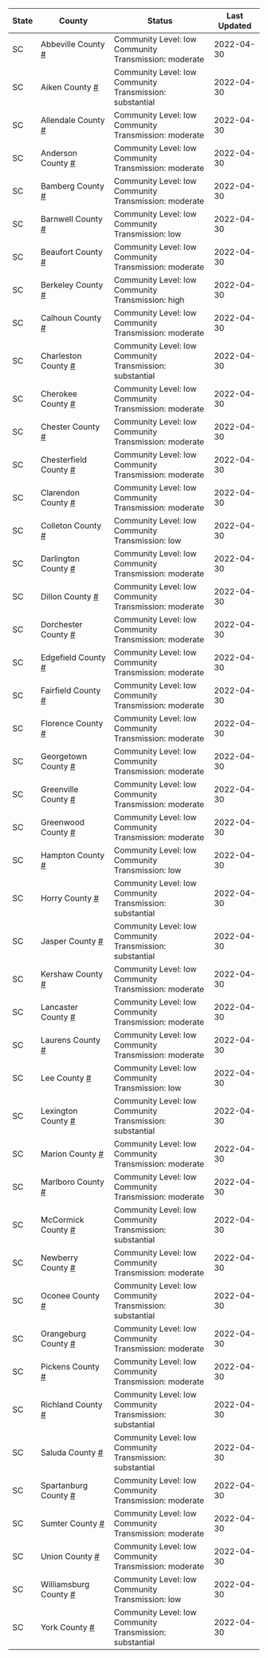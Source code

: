 State | County | Status | Last Updated
--- | --- | --- | --- 
SC | Abbeville County <a href="#abbeville_county">#</a> | <a name="abbeville_county"></a>Community Level: low<br/>Community Transmission: moderate | 2022-04-30
SC | Aiken County <a href="#aiken_county">#</a> | <a name="aiken_county"></a>Community Level: low<br/>Community Transmission: substantial | 2022-04-30
SC | Allendale County <a href="#allendale_county">#</a> | <a name="allendale_county"></a>Community Level: low<br/>Community Transmission: moderate | 2022-04-30
SC | Anderson County <a href="#anderson_county">#</a> | <a name="anderson_county"></a>Community Level: low<br/>Community Transmission: moderate | 2022-04-30
SC | Bamberg County <a href="#bamberg_county">#</a> | <a name="bamberg_county"></a>Community Level: low<br/>Community Transmission: moderate | 2022-04-30
SC | Barnwell County <a href="#barnwell_county">#</a> | <a name="barnwell_county"></a>Community Level: low<br/>Community Transmission: low | 2022-04-30
SC | Beaufort County <a href="#beaufort_county">#</a> | <a name="beaufort_county"></a>Community Level: low<br/>Community Transmission: moderate | 2022-04-30
SC | Berkeley County <a href="#berkeley_county">#</a> | <a name="berkeley_county"></a>Community Level: low<br/>Community Transmission: high | 2022-04-30
SC | Calhoun County <a href="#calhoun_county">#</a> | <a name="calhoun_county"></a>Community Level: low<br/>Community Transmission: moderate | 2022-04-30
SC | Charleston County <a href="#charleston_county">#</a> | <a name="charleston_county"></a>Community Level: low<br/>Community Transmission: substantial | 2022-04-30
SC | Cherokee County <a href="#cherokee_county">#</a> | <a name="cherokee_county"></a>Community Level: low<br/>Community Transmission: moderate | 2022-04-30
SC | Chester County <a href="#chester_county">#</a> | <a name="chester_county"></a>Community Level: low<br/>Community Transmission: moderate | 2022-04-30
SC | Chesterfield County <a href="#chesterfield_county">#</a> | <a name="chesterfield_county"></a>Community Level: low<br/>Community Transmission: moderate | 2022-04-30
SC | Clarendon County <a href="#clarendon_county">#</a> | <a name="clarendon_county"></a>Community Level: low<br/>Community Transmission: moderate | 2022-04-30
SC | Colleton County <a href="#colleton_county">#</a> | <a name="colleton_county"></a>Community Level: low<br/>Community Transmission: low | 2022-04-30
SC | Darlington County <a href="#darlington_county">#</a> | <a name="darlington_county"></a>Community Level: low<br/>Community Transmission: moderate | 2022-04-30
SC | Dillon County <a href="#dillon_county">#</a> | <a name="dillon_county"></a>Community Level: low<br/>Community Transmission: moderate | 2022-04-30
SC | Dorchester County <a href="#dorchester_county">#</a> | <a name="dorchester_county"></a>Community Level: low<br/>Community Transmission: moderate | 2022-04-30
SC | Edgefield County <a href="#edgefield_county">#</a> | <a name="edgefield_county"></a>Community Level: low<br/>Community Transmission: moderate | 2022-04-30
SC | Fairfield County <a href="#fairfield_county">#</a> | <a name="fairfield_county"></a>Community Level: low<br/>Community Transmission: moderate | 2022-04-30
SC | Florence County <a href="#florence_county">#</a> | <a name="florence_county"></a>Community Level: low<br/>Community Transmission: moderate | 2022-04-30
SC | Georgetown County <a href="#georgetown_county">#</a> | <a name="georgetown_county"></a>Community Level: low<br/>Community Transmission: moderate | 2022-04-30
SC | Greenville County <a href="#greenville_county">#</a> | <a name="greenville_county"></a>Community Level: low<br/>Community Transmission: moderate | 2022-04-30
SC | Greenwood County <a href="#greenwood_county">#</a> | <a name="greenwood_county"></a>Community Level: low<br/>Community Transmission: moderate | 2022-04-30
SC | Hampton County <a href="#hampton_county">#</a> | <a name="hampton_county"></a>Community Level: low<br/>Community Transmission: low | 2022-04-30
SC | Horry County <a href="#horry_county">#</a> | <a name="horry_county"></a>Community Level: low<br/>Community Transmission: substantial | 2022-04-30
SC | Jasper County <a href="#jasper_county">#</a> | <a name="jasper_county"></a>Community Level: low<br/>Community Transmission: substantial | 2022-04-30
SC | Kershaw County <a href="#kershaw_county">#</a> | <a name="kershaw_county"></a>Community Level: low<br/>Community Transmission: moderate | 2022-04-30
SC | Lancaster County <a href="#lancaster_county">#</a> | <a name="lancaster_county"></a>Community Level: low<br/>Community Transmission: moderate | 2022-04-30
SC | Laurens County <a href="#laurens_county">#</a> | <a name="laurens_county"></a>Community Level: low<br/>Community Transmission: moderate | 2022-04-30
SC | Lee County <a href="#lee_county">#</a> | <a name="lee_county"></a>Community Level: low<br/>Community Transmission: low | 2022-04-30
SC | Lexington County <a href="#lexington_county">#</a> | <a name="lexington_county"></a>Community Level: low<br/>Community Transmission: substantial | 2022-04-30
SC | Marion County <a href="#marion_county">#</a> | <a name="marion_county"></a>Community Level: low<br/>Community Transmission: moderate | 2022-04-30
SC | Marlboro County <a href="#marlboro_county">#</a> | <a name="marlboro_county"></a>Community Level: low<br/>Community Transmission: moderate | 2022-04-30
SC | McCormick County <a href="#mccormick_county">#</a> | <a name="mccormick_county"></a>Community Level: low<br/>Community Transmission: substantial | 2022-04-30
SC | Newberry County <a href="#newberry_county">#</a> | <a name="newberry_county"></a>Community Level: low<br/>Community Transmission: moderate | 2022-04-30
SC | Oconee County <a href="#oconee_county">#</a> | <a name="oconee_county"></a>Community Level: low<br/>Community Transmission: substantial | 2022-04-30
SC | Orangeburg County <a href="#orangeburg_county">#</a> | <a name="orangeburg_county"></a>Community Level: low<br/>Community Transmission: moderate | 2022-04-30
SC | Pickens County <a href="#pickens_county">#</a> | <a name="pickens_county"></a>Community Level: low<br/>Community Transmission: moderate | 2022-04-30
SC | Richland County <a href="#richland_county">#</a> | <a name="richland_county"></a>Community Level: low<br/>Community Transmission: substantial | 2022-04-30
SC | Saluda County <a href="#saluda_county">#</a> | <a name="saluda_county"></a>Community Level: low<br/>Community Transmission: substantial | 2022-04-30
SC | Spartanburg County <a href="#spartanburg_county">#</a> | <a name="spartanburg_county"></a>Community Level: low<br/>Community Transmission: moderate | 2022-04-30
SC | Sumter County <a href="#sumter_county">#</a> | <a name="sumter_county"></a>Community Level: low<br/>Community Transmission: moderate | 2022-04-30
SC | Union County <a href="#union_county">#</a> | <a name="union_county"></a>Community Level: low<br/>Community Transmission: moderate | 2022-04-30
SC | Williamsburg County <a href="#williamsburg_county">#</a> | <a name="williamsburg_county"></a>Community Level: low<br/>Community Transmission: low | 2022-04-30
SC | York County <a href="#york_county">#</a> | <a name="york_county"></a>Community Level: low<br/>Community Transmission: substantial | 2022-04-30

